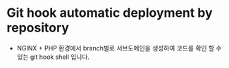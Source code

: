 # Git hook automatic deployment by repository 

* NGINX + PHP 환경에서 branch별로 서브도메인을 생성하여 코드를 확인 할 수 있는 git hook shell 입니다.

